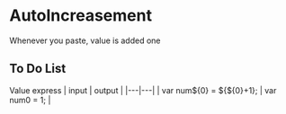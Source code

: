 # AutoIncreasement
Whenever you paste, value is added one

## To Do List
Value express
| input | output |
|---|---|
| var num${0} = ${${0}+1}; | var num0 = 1; |

